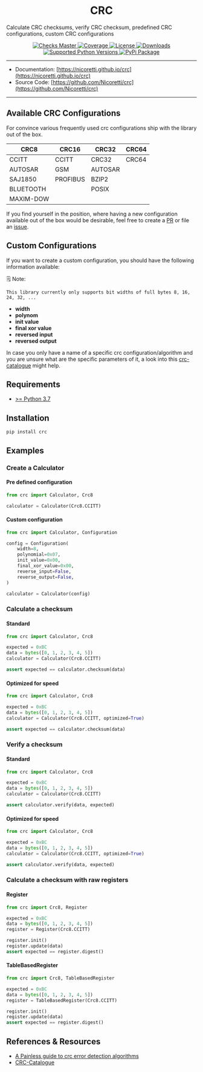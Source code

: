 <h1 align="center">CRC</h1>
<p align="center">

Calculate CRC checksums, verify CRC checksum, predefined CRC configurations, custom CRC configurations
</p>

<p align="center">

<a href="https://github.com/Nicoretti/crc/actions">
    <img src="https://img.shields.io/github/checks-status/nicoretti/crc/master" alt="Checks Master">
</a>
<a href="https://coveralls.io/github/Nicoretti/crc">
    <img src="https://img.shields.io/coverallsCoverage/github/Nicoretti/crc" alt="Coverage">
</a>
<a href="https://opensource.org/licenses/BSD-2-Clause">
    <img src="https://img.shields.io/pypi/l/crc" alt="License">
</a>
<a href="https://pypi.org/project/crc/">
    <img src="https://img.shields.io/pypi/dm/crc" alt="Downloads">
</a>
<a href="https://pypi.org/project/crc/">
    <img src="https://img.shields.io/pypi/pyversions/crc" alt="Supported Python Versions">
</a>
<a href="https://pypi.org/project/crc/">
    <img src="https://img.shields.io/pypi/v/crc" alt="PyPi Package">
</a>
</p>

---
* Documentation: [https://nicoretti.github.io/crc](https://nicoretti.github.io/crc)
* Source Code: [https://github.com/Nicoretti/crc](https://github.com/Nicoretti/crc)
---

## Available CRC Configurations
For convince various frequently used crc configurations ship with the library out of the box.

| CRC8 | CRC16 | CRC32 | CRC64 |
|------|-------|-------|-------|
| CCITT | CCITT | CRC32 | CRC64 |
| AUTOSAR | GSM | AUTOSAR | |
| SAJ1850 | PROFIBUS | BZIP2 | |
| BLUETOOTH | | POSIX | |
| MAXIM-DOW | | | | |

If you find yourself in the position, where having a new configuration available out of the
box would be desirable, feel free to create a [PR](https://github.com/Nicoretti/crc/pulls) or file an [issue](https://github.com/Nicoretti/crc/issues).

## Custom Configurations

If you want to create a custom configuration, you should have the following information available:

🗒 Note: 

    This library currently only supports bit widths of full bytes 8, 16, 24, 32, ...

* **width**
* **polynom**
* **init value**
* **final xor value**
* **reversed input**
* **reversed output**

In case you only have a name of a specific crc configuration/algorithm and you are unsure what are the specific parameters
of it, a look into this [crc-catalogue](http://reveng.sourceforge.net/crc-catalogue/all.htm) might help.


## Requirements
* [\>= Python 3.7](https://www.python.org)

## Installation

```shell
pip install crc
```

## Examples

### Create a Calculator

#### Pre defined configuration

```python
from crc import Calculator, Crc8

calculator = Calculator(Crc8.CCITT)
```
#### Custom configuration

```python
from crc import Calculator, Configuration

config = Configuration(
    width=8,
    polynomial=0x07,
    init_value=0x00,
    final_xor_value=0x00,
    reverse_input=False,
    reverse_output=False,
)

calculator = Calculator(config)
```

### Calculate a checksum

#### Standard

```python
from crc import Calculator, Crc8

expected = 0xBC
data = bytes([0, 1, 2, 3, 4, 5])
calculator = Calculator(Crc8.CCITT)

assert expected == calculator.checksum(data)
```

#### Optimized for speed

```python
from crc import Calculator, Crc8

expected = 0xBC
data = bytes([0, 1, 2, 3, 4, 5])
calculator = Calculator(Crc8.CCITT, optimized=True)

assert expected == calculator.checksum(data)
```

### Verify a checksum

#### Standard

```python
from crc import Calculator, Crc8

expected = 0xBC
data = bytes([0, 1, 2, 3, 4, 5])
calculator = Calculator(Crc8.CCITT)

assert calculator.verify(data, expected)
```

#### Optimized for speed

```python
from crc import Calculator, Crc8

expected = 0xBC
data = bytes([0, 1, 2, 3, 4, 5])
calculator = Calculator(Crc8.CCITT, optimized=True)

assert calculator.verify(data, expected)
```

### Calculate a checksum with raw registers

#### Register

```python
from crc import Crc8, Register

expected = 0xBC
data = bytes([0, 1, 2, 3, 4, 5])
register = Register(Crc8.CCITT)

register.init()
register.update(data)
assert expected == register.digest()
```
#### TableBasedRegister

```python
from crc import Crc8, TableBasedRegister

expected = 0xBC
data = bytes([0, 1, 2, 3, 4, 5])
register = TableBasedRegister(Crc8.CCITT)

register.init()
register.update(data)
assert expected == register.digest()
```

References & Resources
-----------------------
* [A Painless guide to crc error detection algorithms](http://www.zlib.net/crc_v3.txt)
* [CRC-Catalogue](http://reveng.sourceforge.net/crc-catalogue/all.htm)

